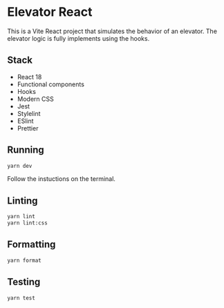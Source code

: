 # Elevator React

This is a Vite React project that simulates the behavior of an elevator.
The elevator logic is fully implements using the hooks.

## Stack

- React 18
- Functional components
- Hooks
- Modern CSS
- Jest
- Stylelint
- ESlint
- Prettier

## Running

```bash
yarn dev
```

Follow the instuctions on the terminal.

## Linting

```bash
yarn lint
yarn lint:css
```

## Formatting

```bash
yarn format
```

## Testing

```bash
yarn test
```
